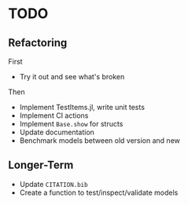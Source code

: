 # TODO

## Refactoring

First
- Try it out and see what's broken

Then
- Implement TestItems.jl, write unit tests
- Implement CI actions
- Implement `Base.show` for structs
- Update documentation
- Benchmark models between old version and new

## Longer-Term

- Update `CITATION.bib`
- Create a function to test/inspect/validate models
